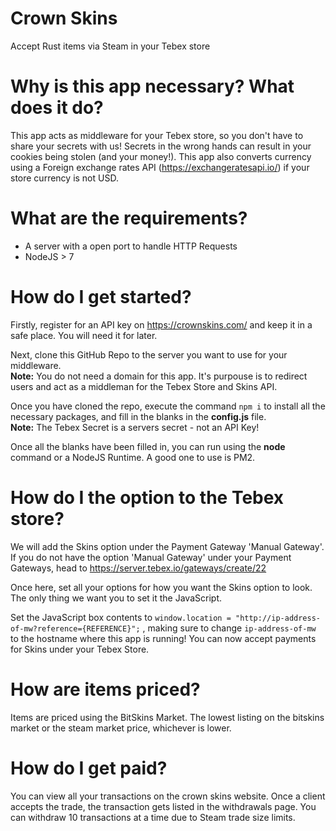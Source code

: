 # Crown Skins

Accept Rust items via Steam in your Tebex store

# Why is this app necessary? What does it do?

This app acts as middleware for your Tebex store, so you don't have to share your secrets with us!  Secrets in the wrong hands can result in your cookies being stolen (and your money!).  This app also converts currency using a Foreign exchange rates API (https://exchangeratesapi.io/) if your store currency is not USD.

# What are the requirements?

- A server with a open port to handle HTTP Requests
- NodeJS > 7

# How do I get started?

Firstly, register for an API key on https://crownskins.com/ and keep it in a safe place.  You will need it for later.

Next, clone this GitHub Repo to the server you want to use for your middleware.  
**Note:** You do not need a domain for this app.  It's purpouse is to redirect users and act as a middleman for the Tebex Store and Skins API.

Once you have cloned the repo, execute the command ``npm i`` to install all the necessary packages, and fill in the blanks in the **config.js** file.  
**Note:** The Tebex Secret is a servers secret - not an API Key!

Once all the blanks have been filled in, you can run using the **node** command or a NodeJS Runtime.  A good one to use is PM2.

# How do I the option to the Tebex store?

We will add the Skins option under the Payment Gateway 'Manual Gateway'.
If you do not have the option 'Manual Gateway' under your Payment Gateways, head to https://server.tebex.io/gateways/create/22

Once here, set all your options for how you want the Skins option to look.  The only thing we want you to set it the JavaScript. 

Set the JavaScript box contents to ``window.location = "http://ip-address-of-mw?reference={REFERENCE}";`` , making sure to change ``ip-address-of-mw`` to the hostname where this app is running!
You can now accept payments for Skins under your Tebex Store.

# How are items priced?

Items are priced using the BitSkins Market.  The lowest listing on the bitskins market or the steam market price, whichever is lower.

# How do I get paid?

You can view all your transactions on the crown skins website.
Once a client accepts the trade, the transaction gets listed in the withdrawals page.  You can withdraw 10 transactions at a time due to Steam trade size limits.